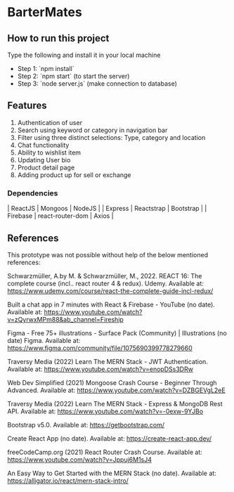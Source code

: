 # BarterMates


## How to run this project

Type the following and install it in your local machine
<ul>
  <li>Step 1: `npm install` </li>
  <li>Step 2: `npm start` (to start the server) </li>
  <li> Step 3: `node server.js` (make connection to database) </li>
  </ul>
  
  ## Features
<ol>
  <li>Authentication of user</li>
  <li>Search using keyword or category in navigation bar</li>
  <li>Filter using three distinct selections: Type, category and location</li>
  <li>Chat functionality</li>
  <li>Ability to wishlist item</li>
  <li>Updating User bio</li>
  <li>Product detail page</li>
  <li>Adding product up for sell or exchange</li>
  </ol>
  
### Dependencies
| ReactJS | Mongoos | NodeJS |
|  Express | Reactstrap |  Bootstrap |
|  Firebase | react-router-dom |  Axios |

## References
This prototype was not possible without help of the below mentioned references:

Schwarzmüller, A.by M. &amp; Schwarzmüller, M., 2022. REACT 16: The complete course (incl.. react router 4 &amp; redux). Udemy. Available at: https://www.udemy.com/course/react-the-complete-guide-incl-redux/

Built a chat app in 7 minutes with React & Firebase - YouTube (no date). Available at: https://www.youtube.com/watch?v=zQyrwxMPm88&ab_channel=Fireship

Figma - Free 75+ illustrations - Surface Pack (Community) | Illustrations (no date) Figma. Available at: https://www.figma.com/community/file/1075690399778279660

Traversy Media (2022) Learn The MERN Stack - JWT Authentication.  Available at: https://www.youtube.com/watch?v=enopDSs3DRw

Web Dev Simplified (2021) Mongoose Crash Course - Beginner Through Advanced. Available at: https://www.youtube.com/watch?v=DZBGEVgL2eE

Traversy Media (2022) Learn The MERN Stack - Express & MongoDB Rest API. Available at: https://www.youtube.com/watch?v=-0exw-9YJBo 

Bootstrap v5.0. Available at: https://getbootstrap.com/

Create React App (no date). Available at: https://create-react-app.dev/

freeCodeCamp.org (2021) React Router Crash Course. Available at: https://www.youtube.com/watch?v=Jppuj6M1sJ4

An Easy Way to Get Started with the MERN Stack (no date). Available at: https://alligator.io/react/mern-stack-intro/

